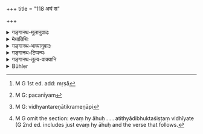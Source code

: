 +++
title = "118 अघं स"

+++

<details><summary>गङ्गानथ-मूलानुवादः</summary>

He who cooks for himself eats only sin; for the eating of good mem has been described as the eating of the remains of sacrifices.—(118).
</details>

<details><summary>मेधातिथिः</summary>

पापं **केवलं स भुङ्क्ते,** हृदये निधत्ते गृह्णाति, नान्नस्य मात्राम् अपि, **यः पचेत्** पाकं कारयेद् **आत्मकारणाद्** आत्मानम् उद्दिश्य- "क्षुधितो ऽहम् इदं वा मह्यं रोचत इति तद् एव पच्यताम्" । तस्माद् अनातुरेण नात्मार्थम् अन्नं[^१९५] पाचनीयम्[^१९६] । आतुरस्य तु शरीरधारणं येनोपायेन भवति विध्यन्तरातिक्रमेणापि[^१९७] तस्याश्रयणं युक्तम्, "सर्वत एवात्मानं गोपायेत्" (ग्ध् ९.३४) इति वचनात् । एवं केचिद् अस्यार्थम् आहुः । 


[^१९७]:
     M G: vidhyantareṇātikrameṇāpi


[^१९६]:
     M G: pacanīyam


[^१९५]:
     M G 1st ed. add: mṛṣā

- <u>एतद् अयुक्तं</u> स्मृत्यन्तरविरोधात् । एवं ह्य् आहुः-

- यद् यद् इष्टतमं लोके यच् चास्य दयितं गृहे ।

- तद् तद् गुणवते देयं तद् एवाक्षयम् इच्छता ॥ (म्भ् १३.५८.७)

"दयितम्" "इष्टं" स्पृहणीयम् । यदि च न पच्येत कृतस् तादृशस्य दानसंभवः । 

- तस्माद् अयम् अस्यार्थः । तदुद्देशस् तावन् नित्यस्य पाकस्य नैव विद्यते । सुहृत्स्वजनादिष्व् आगतेषु तदुद्देशः । अन्यथा त्व् अनुद्दिष्टविशेषपाके अतिथ्यादिभ्यो दानं विधीयते । तेनैतद् उक्तं भवति । य तेभ्यो ऽदत्त्वा भुङ्क्ते तस्यायं दोषः । अथ वा सर्वस्मिन्न् अतिथ्यादिभिर् भुक्ते नात्मार्थं पुनः पाकः कर्तव्यः । तथा च वसिष्ठः- "शेषं दम्पती भुञ्जीयाताम् । सर्वोपयोगे न पुनः पाकः ।" (वध् ११.११)

- **यज्ञशिष्टाशनम्** । पूर्वस्य शेषभोजनस्य प्रशंसैव । यज्ञो ज्योतिष्टोमादिः, शिष्टम् उपयुक्तशेषम्, तस्य चैतद् अशनम् । तत्तुल्यफलम्, यत् **सतां** शास्त्रानुष्ठानपराणां गृहस्थानाम् अतिथ्यादिभुक्तशिष्टं **विधीयते**[^१९८] ॥ ३.१०८ ॥


[^१९८]:
     M G omit the section: evaṃ hy āhuḥ . . . atithyādibhuktaśiṣṭaṃ vidhīyate (G 2nd ed. includes just evaṃ hy āhuḥ and the verse that follows.
</details>

<details><summary>गङ्गानथ-भाष्यानुवादः</summary>

‘*He eats only sin*’—*i.e*., he accumulates sin in his heart; he places that in his stomach, and not even a morsel of food;—‘*who cooks*’—gets food prepared —‘*for himself*’—for his own eating; giving such directions as—‘I am hungry, and I prefer such and such food; hence cook these.’ Hence one should not have food cooked for himself, except when he is in distress. When, one is in distress, then it is incumbent upon him—in accordance with another injunction—to maintain his body, even at the risk of disobeying a certain injunction; specially in view of the law that ‘one should guard oneself against all.’

Such is the meaning attributed to this verse by some persons. But this is not right; being contrary to another *Smṛti* text, which says—‘whatever may be best, liked in this world, and whatever may be most loved in the house, that should be given to the qualified person, by one who wishes that thing to be inexhaustible.’ Now, if what is best liked by the householder were not cooked, how could it be given to others?

What the text means, therefore, is as follows:—So far as the daily cooking is concerned, it is not with special reference to any person; it is only when friends and relations turn up that special things are cooked for them. If it were not so, then there would be no force in the injunction of giving food to guests and others out of the food that has not been cooked for any person in particular. What is meant is that the evil mentioned in the verse attaches to one who eats food without offering it to the guest, &c.—or that, in the event of all the food cooked being eaten up by the guest and others, the

Householder shall not have more food cooked only for himself. Vaśiṣṭha has declared—‘the Husband and wife should eat the remnant; if the whole has been eaten, cooking should not be done again.’ (11-11-12).

‘*The eating of the remains of sacrifices*;—this is only laudatory of the ‘eating of what is left,’ enjoined above (in 117).

‘*Sacrifice*’—the Jyotiṣṭoma and the rest.

‘*Remains*’—what is left after use.—The ‘*eating*’ of this is called ‘*yajñaśiṣṭāśanam*’. Equal to this in its effects has been described the eating—of what remains after the feeding of the guest and others,—of all good householders, who are intent upon the obeying of the scriptures.—(118)
</details>

<details><summary>गङ्गानथ-टिप्पन्यः</summary>

This verse is quoted in *Vīramitrodaya* (Āhnika, p. 457) as deprecating the conduct of the man who does not entertain guests.
</details>

<details><summary>गङ्गानथ-तुल्य-वाक्यानि</summary>

*Viṣṇu* (67.43).—\[Reproduces Manu.\]

*Baudhāyana* (2.7.16).—‘He who eats alone is entirely sinful; the food
he takes is futile.’

*Yama* (Vīramitrodaya-Āhnika, p. 457).—‘He who cooks for himself eats
sin; one should always avoid that futile cooking which is intended only to please his own palate.’

*Paiṭhīnasi* (Vīramitrodaya-Āhnika).—‘One shall not cook for himself,
nor shall he kill animals for himself; one who cooks for the sake of gods and for the sake of Brāhmaṇas does not become tainted with sin.’

*Jābāla* (Do.)—‘He who eats without bathing, eats dirt; he who eats
without having repeated mantras, eats pus and blood; he who eats without having offered Homa, eats insects; and he who eats food without offering it to others, eats poison.’
</details>

<details><summary>Bühler</summary>

118	He who prepares food for himself (alone), eats nothing but sin; for it is ordained that the food which remains after (the performance of) the sacrifices shall be the meal of virtuous men.
</details>
